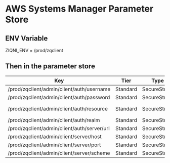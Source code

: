 # AWS Systems Manager Parameter Store

## **ENV Variable**
ZIQNI_ENV = /prod/zqclient

## **Then in the parameter store**

| Key                                            | Tier     | Type         | Value                           |
| ---------------------------------------------- | -------- | ------------ | ------------------------------- |
| /prod/zqclient/admin/client/auth/username      | Standard | SecureString | _your-email_                    |
| /prod/zqclient/admin/client/auth/password      | Standard | SecureString | _your-password_                 |
| /prod/zqclient/admin/client/auth/resource      | Standard | SecureString | _your-space-name.ziqni.io_      |
| /prod/zqclient/admin/client/auth/realm         | Standard | SecureString | **ziqni**                       |
| /prod/zqclient/admin/client/auth/server/url    | Standard | SecureString | **https://identity.ziqni.com**  |
| /prod/zqclient/admin/client/server/host        | Standard | SecureString | **api.ziqni.com**               |
| /prod/zqclient/admin/client/server/port        | Standard | SecureString | **443**                         |
| /prod/zqclient/admin/client/server/scheme      | Standard | SecureString | **wss**                         |
